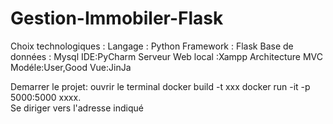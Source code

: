 # Gestion-Immobiler-Flask

Choix technologiques :
Langage : Python
Framework : Flask
Base de données : Mysql
IDE:PyCharm
Serveur Web local :Xampp
Architecture MVC
Modéle:User,Good
Vue:JinJa

Demarrer le projet:
 ouvrir le terminal
 docker build -t xxx
 docker run -it -p 5000:5000 xxxx.   
 Se diriger vers l'adresse indiqué 
 
 
